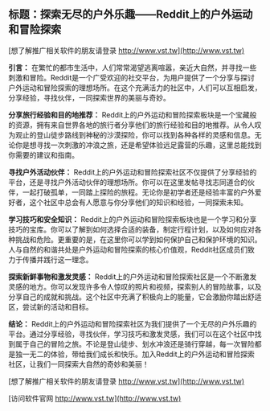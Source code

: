## **标题：探索无尽的户外乐趣——Reddit上的户外运动和冒险探索**

[想了解推广相关软件的朋友请登录 http://www.vst.tw](http://www.vst.tw)

**引言：**
在繁忙的都市生活中，人们常常渴望逃离喧嚣，亲近大自然，并寻找一些刺激和冒险。Reddit是一个广受欢迎的社交平台，为用户提供了一个分享与探讨户外运动和冒险探索的理想场所。在这个充满活力的社区中，人们可以互相启发，分享经验，寻找伙伴，一同探索世界的美丽与奇妙。

**分享旅行经验和目的地推荐：**
Reddit上的户外运动和冒险探索板块是一个宝藏般的资源，拥有来自世界各地的旅行者分享他们的旅行经验和目的地推荐。从令人叹为观止的登山徒步路线到神秘的沙漠探险，你可以找到各种各样的灵感和信息。无论你是想寻找一次刺激的冲浪之旅，还是希望体验远足露营的乐趣，这里总能找到你需要的建议和指南。

**寻找户外活动伙伴：**
Reddit上的户外运动和冒险探索社区不仅提供了分享经验的平台，还是寻找户外活动伙伴的理想场所。你可以在这里发帖寻找志同道合的伙伴，一起打破孤单，一同踏上探险的旅程。无论你是初学者还是经验丰富的户外爱好者，这个社区中总会有人愿意与你分享他们的知识和经验，一同探索未知。

**学习技巧和安全知识：**
Reddit上的户外运动和冒险探索板块也是一个学习和分享技巧的宝库。你可以了解到如何选择合适的装备，制定行程计划，以及如何应对各种挑战和危险。更重要的是，在这里你可以学到如何保护自己和保护环境的知识。人与自然的和谐共处是户外运动和冒险探索的核心价值观，Reddit社区成员们致力于传播并践行这一理念。

**探索新鲜事物和激发灵感：**
Reddit上的户外运动和冒险探索社区是一个不断激发灵感的地方。你可以发现许多令人惊叹的照片和视频，探索别人的冒险故事，以及分享自己的成就和挑战。这个社区中充满了积极向上的能量，它会激励你踏出舒适区，尝试新的活动和目标。

**结论：**
Reddit上的户外运动和冒险探索社区为我们提供了一个无尽的户外乐趣的平台。通过分享经验，寻找伙伴，学习技巧和激发灵感，我们可以在这个社区中找到属于自己的冒险之旅。不论是登山徒步、划水冲浪还是骑行穿越，每一次冒险都是独一无二的体验，带给我们成长和快乐。加入Reddit上的户外运动和冒险探索社区，让我们一同探索大自然的奇妙和美丽！

[想了解推广相关软件的朋友请登录 http://www.vst.tw](http://www.vst.tw)


[访问软件官网 http://www.vst.tw](http://www.vst.tw)
